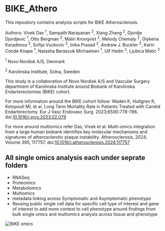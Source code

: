 # BIKE_Athero
This repository contains analysis scripts for BIKE Atherosclerosis. 

Authors: Vivek Das <sup>1</sup>, Sampath Narayanan <sup>2</sup>, Xiang Zhang <sup>2</sup>, Djordje Djordjevic <sup>1</sup>, Otto Bergman <sup>2</sup>, Malin Kronqvist <sup>2</sup>, Melody Chemaly <sup>2</sup>, Glykeria Karadimou <sup>2</sup>, Sofija Vuckovic <sup>2</sup>, Inika Prasad <sup>2</sup>, Andrew J. Buckler <sup>2</sup>, Karin Conde Knape <sup>1</sup>, Natasha Barascuk Michaelsen <sup>1</sup>, Ulf Hedin <sup>2</sup>, Ljubica Matic <sup>2</sup>


<sup>1</sup> Novo Nordisk A/S, Denmark

<sup>2</sup> Karolinska Institute, Solna, Sweden


This study is a collaboration of Novo Nordisk A/S and Vascular Surgery department of Karolinska Institute around Biobank of Karolinska Endarterectomies (BiKE) cohort. 

For more information around the BIKE cohort follow: Wadén K, Hultgren R, Kotopouli MI, et al. Long Term Mortality Rate in Patients Treated with Carotid Endarterectomy. Eur J Vasc Endovasc Surg. 2023;65(6):778-786. doi:[10.1016/j.ejvs.2023.02.079](https://pubmed.ncbi.nlm.nih.gov/36871924/)

For more around multiomics refer Das, Vivek et al. Multi-omics integration from a large human biobank identifies key molecular mechanisms and signatures of atherosclerotic plaque instability. Atherosclerosis, 2024; Volume 395, 117757. doi:[10.1016/j.atherosclerosis.2024.117757
](https://www.atherosclerosis-journal.com/article/S0021-9150(24)00325-3/fulltext)
## All single omics analysis each under seprate folders
- RNASeq
- Proteomics
- Metabolomics
- Multiomics
- metadata linking across Symptomatic and Asymptomatic phenotype
- Reusing public single cell data for specific cell type of interest and gene of interest to add more context to cell phenotype around findings from bulk single omics and multiomics analysis across tissue and phenotype

  

![BIKE omics](https://github.com/user-attachments/assets/5cd3a936-971b-4881-97b7-c45ce6e0af5e)
